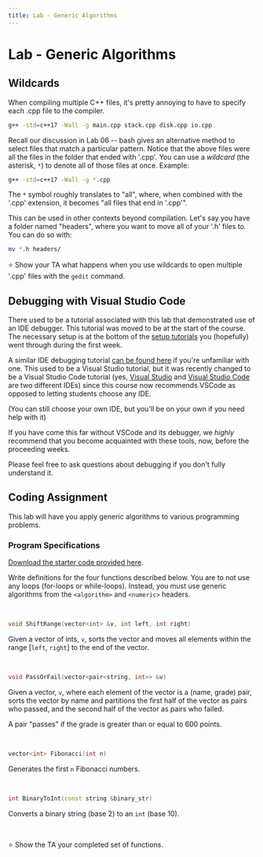 ```yaml
---
title: Lab - Generic Algorithms
---
```


# Lab - Generic Algorithms

## Wildcards

When compiling multiple C++ files, it's pretty annoying to have to specify each .cpp file to the compiler.

```bash
g++ -std=c++17 -Wall -g main.cpp stack.cpp disk.cpp io.cpp
```

Recall our discussion in Lab 06 -- bash gives an alternative method to select files that match a particular pattern. Notice that the above files were all the files in the folder that ended with '.cpp'. You can use a _wildcard_ (the asterisk, `*`) to denote all of those files at once. Example:

```bash
g++ -std=c++17 -Wall -g *.cpp
```

The `*` symbol roughly translates to "all", where, when combined with the '.cpp' extension, it becomes "all files that end in '.cpp'".

This can be used in other contexts beyond compilation. Let's say you have a folder named "headers", where you want to move all of your '.h' files to. You can do so with:

```bash
mv *.h headers/
```

⭐ Show your TA what happens when you use wildcards to open multiple '.cpp' files with the `gedit` command.

## Debugging with Visual Studio Code

There used to be a tutorial associated with this lab that demonstrated use of an IDE debugger. This tutorial was moved to be at the start of the course. The necessary setup is at the bottom of the [setup tutorials](https://cse232-msu.github.io/CSE232/setup.html) you (hopefully) went through during the first week.

A similar IDE debugging tutorial [can be found here](https://cse232-msu.github.io/CSE232/debugging_guide.html) if you're unfamiliar with one. This used to be a Visual Studio tutorial, but it was recently changed to be a Visual Studio Code tutorial (yes, [Visual Studio](https://visualstudio.microsoft.com/) and [Visual Studio Code](https://code.visualstudio.com/) are two different IDEs) since this course now recommends VSCode as opposed to letting students choose any IDE. 

(You can still choose your own IDE, but you'll be on your own if you need help with it)

If you have come this far without VSCode and its debugger, we _highly_ recommend that you become acquainted with these tools, now, before the proceeding weeks. 

Please feel free to ask questions about debugging if you don't fully understand it.

## Coding Assignment

This lab will have you apply generic algorithms to various programming problems.

### Program Specifications

[Download the starter code provided here](../assets/downloads/lab_algorithms.zip).

Write definitions for the four functions described below. You are to not use any loops (for-loops or while-loops). Instead, you must use generic algorithms from the `<algorithm>` and `<numeric>` headers.

&nbsp;

```c++
void ShiftRange(vector<int> &v, int left, int right)
```

Given a vector of ints, `v`, sorts the vector and moves all elements within the range [`left`, `right`] to the end of the vector.

&nbsp;

```c++
void PassOrFail(vector<pair<string, int>> &v)
```

Given a vector, `v`, where each element of the vector is a (name, grade) pair, sorts the vector by name and partitions the first half of the vector as pairs who passed, and the second half of the vector as pairs who failed.

A pair "passes" if the grade is greater than or equal to 600 points.

&nbsp;

```c++
vector<int> Fibonacci(int n)
```

Generates the first `n` Fibonacci numbers.

&nbsp;

```c++
int BinaryToInt(const string &binary_str)
```

Converts a binary string (base 2) to an `int` (base 10).

&nbsp;

⭐ Show the TA your completed set of functions. 
